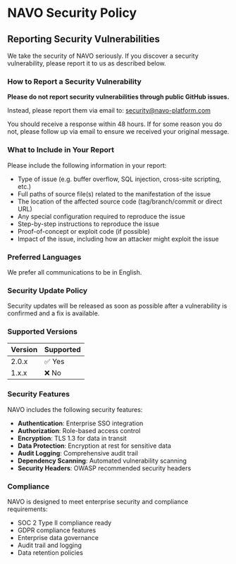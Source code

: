 # NAVO Security Policy

## Reporting Security Vulnerabilities

We take the security of NAVO seriously. If you discover a security vulnerability, please report it to us as described below.

### How to Report a Security Vulnerability

**Please do not report security vulnerabilities through public GitHub issues.**

Instead, please report them via email to: security@navo-platform.com

You should receive a response within 48 hours. If for some reason you do not, please follow up via email to ensure we received your original message.

### What to Include in Your Report

Please include the following information in your report:

- Type of issue (e.g. buffer overflow, SQL injection, cross-site scripting, etc.)
- Full paths of source file(s) related to the manifestation of the issue
- The location of the affected source code (tag/branch/commit or direct URL)
- Any special configuration required to reproduce the issue
- Step-by-step instructions to reproduce the issue
- Proof-of-concept or exploit code (if possible)
- Impact of the issue, including how an attacker might exploit the issue

### Preferred Languages

We prefer all communications to be in English.

### Security Update Policy

Security updates will be released as soon as possible after a vulnerability is confirmed and a fix is available.

### Supported Versions

| Version | Supported          |
| ------- | ------------------ |
| 2.0.x   | ✅ Yes             |
| 1.x.x   | ❌ No              |

### Security Features

NAVO includes the following security features:

- **Authentication**: Enterprise SSO integration
- **Authorization**: Role-based access control
- **Encryption**: TLS 1.3 for data in transit
- **Data Protection**: Encryption at rest for sensitive data
- **Audit Logging**: Comprehensive audit trail
- **Dependency Scanning**: Automated vulnerability scanning
- **Security Headers**: OWASP recommended security headers

### Compliance

NAVO is designed to meet enterprise security and compliance requirements:

- SOC 2 Type II compliance ready
- GDPR compliance features
- Enterprise data governance
- Audit trail and logging
- Data retention policies

